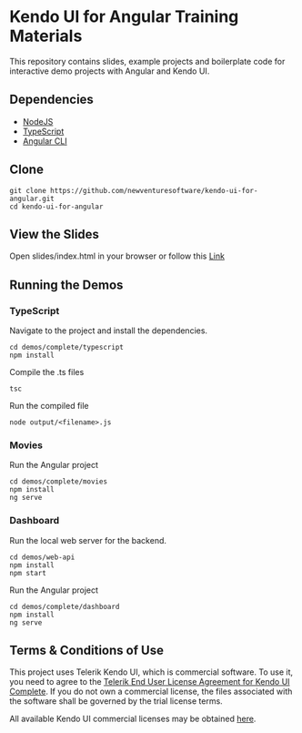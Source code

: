 # Kendo UI for Angular Training Materials
This repository contains slides, example projects and boilerplate code for interactive demo projects with Angular and Kendo UI.

## Dependencies
* [NodeJS](https://nodejs.org/en/download/)
* [TypeScript](https://www.npmjs.com/package/typescript)
* [Angular CLI](https://github.com/angular/angular-cli#angular-cli)

## Clone
```
git clone https://github.com/newventuresoftware/kendo-ui-for-angular.git
cd kendo-ui-for-angular
```

## View the Slides
Open slides/index.html in your browser or follow this [Link](https://rawgit.com/newventuresoftware/kendo-ui-for-angular/master/slides/index.html)

## Running the Demos

### TypeScript
Navigate to the project and install the dependencies.
```
cd demos/complete/typescript
npm install
```
Compile the .ts files
```
tsc
```
Run the compiled file 
```
node output/<filename>.js
```
### Movies
Run the Angular project
```
cd demos/complete/movies
npm install
ng serve
```

### Dashboard
Run the local web server for the backend.
```
cd demos/web-api
npm install
npm start
```
Run the Angular project
```
cd demos/complete/dashboard
npm install
ng serve
```

## Terms & Conditions of Use

This project uses Telerik Kendo UI, which is commercial software. To use it, you need to agree to the [Telerik End User License Agreement for Kendo UI Complete](https://www.telerik.com/purchase/license-agreement/kendo-ui). If you do not own a commercial license, the files associated with the software shall be governed by the trial license terms.

All available Kendo UI commercial licenses may be obtained [here](http://www.telerik.com/purchase/kendo-ui).
